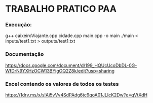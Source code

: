 # TRABALHO PRATICO PAA

### Execução:
 g++ caixeiroViajante.cpp cidade.cpp main.cpp -o main
./main < inputs/test1.txt > outputs/test1.txt



### Documentação
https://docs.google.com/document/d/199_HQUcUcoDbDL-0G-WfDrN9YXHzOCW13BYigOQ2Z8k/edit?usp=sharing

### Excel contendo os valores de todos os testes
https://1drv.ms/x/s!Ai5vVv4SdPAdg6tc9qoA01JLIcK2Dw?e=qVtXdH
